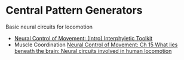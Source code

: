 # Central Pattern Generators

Basic neural circuits for locomotion

- [Neural Control of Movement: (Intro) Interphyletic Toolkit](https://doi.org/10.1016/B978-0-12-816477-8.09997-X)
- Muscle Coordination [Neural Control of Movement: Ch 15 What lies beneath the brain: Neural circuits involved in human locomotion](https://doi.org/10.1016/B978-0-12-816477-8.00015-6)
